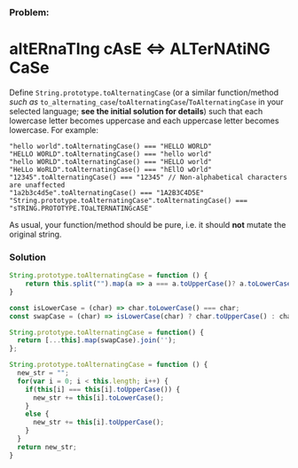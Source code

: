 ### Problem:
<h1 id="alternating-case--alternating-case">altERnaTIng cAsE &lt;=&gt; ALTerNAtiNG CaSe</h1>
<p>Define <code>String.prototype.toAlternatingCase</code> (or a similar function/method <em>such as</em> <code>to_alternating_case</code>/<code>toAlternatingCase</code>/<code>ToAlternatingCase</code> in your selected language; <strong>see the initial solution for details</strong>) such that each lowercase letter becomes uppercase and each uppercase letter becomes lowercase. For example:</p>
<pre><code class="language-javascript"><span class="hljs-string">&quot;hello world&quot;</span>.toAlternatingCase() === <span class="hljs-string">&quot;HELLO WORLD&quot;</span>
<span class="hljs-string">&quot;HELLO WORLD&quot;</span>.toAlternatingCase() === <span class="hljs-string">&quot;hello world&quot;</span>
<span class="hljs-string">&quot;hello WORLD&quot;</span>.toAlternatingCase() === <span class="hljs-string">&quot;HELLO world&quot;</span>
<span class="hljs-string">&quot;HeLLo WoRLD&quot;</span>.toAlternatingCase() === <span class="hljs-string">&quot;hEllO wOrld&quot;</span>
<span class="hljs-string">&quot;12345&quot;</span>.toAlternatingCase() === <span class="hljs-string">&quot;12345&quot;</span> <span class="hljs-comment">// Non-alphabetical characters are unaffected</span>
<span class="hljs-string">&quot;1a2b3c4d5e&quot;</span>.toAlternatingCase() === <span class="hljs-string">&quot;1A2B3C4D5E&quot;</span>
<span class="hljs-string">&quot;String.prototype.toAlternatingCase&quot;</span>.toAlternatingCase() === <span class="hljs-string">&quot;sTRING.PROTOTYPE.TOaLTERNATINGcASE&quot;</span></code></pre>
<pre style="display: none;"><code class="language-ruby">&quot;hello world&quot;.to_alternating_case() === &quot;HELLO WORLD&quot;
&quot;HELLO WORLD&quot;.to_alternating_case() === &quot;hello world&quot;
&quot;hello WORLD&quot;.to_alternating_case() === &quot;HELLO world&quot;
&quot;HeLLo WoRLD&quot;.to_alternating_case() === &quot;hEllO wOrld&quot;
&quot;12345&quot;.to_alternating_case() === &quot;12345&quot; // Non-alphabetical characters are unaffected
&quot;1a2b3c4d5e&quot;.to_alternating_case() === &quot;1A2B3C4D5E&quot;
&quot;String.prototype.toAlternatingCase&quot;.to_alternating_case() === &quot;sTRING.PROTOTYPE.TOaLTERNATINGcASE&quot;</code></pre>
<pre style="display: none;"><code class="language-crystal"><span class="hljs-string">&quot;hello world&quot;</span>.to_alternating_case() === <span class="hljs-string">&quot;HELLO WORLD&quot;</span>
<span class="hljs-string">&quot;HELLO WORLD&quot;</span>.to_alternating_case() === <span class="hljs-string">&quot;hello world&quot;</span>
<span class="hljs-string">&quot;hello WORLD&quot;</span>.to_alternating_case() === <span class="hljs-string">&quot;HELLO world&quot;</span>
<span class="hljs-string">&quot;HeLLo WoRLD&quot;</span>.to_alternating_case() === <span class="hljs-string">&quot;hEllO wOrld&quot;</span>
<span class="hljs-string">&quot;12345&quot;</span>.to_alternating_case() === <span class="hljs-string">&quot;12345&quot;</span> /<span class="hljs-regexp">/ Non-alphabetical characters are unaffected
&quot;1a2b3c4d5e&quot;.to_alternating_case() === &quot;1A2B3C4D5E&quot;
&quot;String.prototype.toAlternatingCase&quot;.to_alternating_case() === &quot;sTRING.PROTOTYPE.TOaLTERNATINGcASE&quot;</span></code></pre>
<pre style="display: none;"><code class="language-java">StringUtils.toAlternativeString(<span class="hljs-string">&quot;hello world&quot;</span>) == <span class="hljs-string">&quot;HELLO WORLD&quot;</span>
StringUtils.toAlternativeString(<span class="hljs-string">&quot;HELLO WORLD&quot;</span>) == <span class="hljs-string">&quot;hello world&quot;</span>
StringUtils.toAlternativeString(<span class="hljs-string">&quot;hello WORLD&quot;</span>) == <span class="hljs-string">&quot;HELLO world&quot;</span>
StringUtils.toAlternativeString(<span class="hljs-string">&quot;HeLLo WoRLD&quot;</span>) == <span class="hljs-string">&quot;hEllO wOrld&quot;</span>
StringUtils.toAlternativeString(<span class="hljs-string">&quot;12345&quot;</span>) == <span class="hljs-string">&quot;12345&quot;</span> <span class="hljs-comment">// Non-alphabetical characters are unaffected</span>
StringUtils.toAlternativeString(<span class="hljs-string">&quot;1a2b3c4d5e&quot;</span>) == <span class="hljs-string">&quot;1A2B3C4D5E&quot;</span>
StringUtils.toAlternativeString(<span class="hljs-string">&quot;StringUtils.toAlternatingCase&quot;</span>) == <span class="hljs-string">&quot;sTRINGuTILS.TOaLTERNATINGcASE&quot;</span></code></pre>
<pre style="display: none;"><code class="language-haskell"><span class="hljs-title">toAlternatingCase</span> <span class="hljs-string">&quot;hello world&quot;</span> `shouldBe` <span class="hljs-string">&quot;HELLO WORLD&quot;</span>
<span class="hljs-title">toAlternatingCase</span> <span class="hljs-string">&quot;HELLO WORLD&quot;</span> `shouldBe` <span class="hljs-string">&quot;hello world&quot;</span>
<span class="hljs-title">toAlternatingCase</span> <span class="hljs-string">&quot;hello WORLD&quot;</span> `shouldBe` <span class="hljs-string">&quot;HELLO world&quot;</span>
<span class="hljs-title">toAlternatingCase</span> <span class="hljs-string">&quot;HeLLo WoRLD&quot;</span> `shouldBe` <span class="hljs-string">&quot;hEllO wOrld&quot;</span>
<span class="hljs-title">toAlternatingCase</span> <span class="hljs-string">&quot;12345&quot;</span>       `shouldBe` <span class="hljs-string">&quot;12345&quot;</span>
<span class="hljs-title">toAlternatingCase</span> <span class="hljs-string">&quot;1a2b3c4d5e&quot;</span>  `shouldBe` <span class="hljs-string">&quot;1A2B3C4D5E&quot;</span></code></pre>
<pre style="display: none;"><code class="language-csharp"><span class="hljs-string">&quot;hello world&quot;</span>.ToAlternatingCase() == <span class="hljs-string">&quot;HELLO WORLD&quot;</span>
<span class="hljs-string">&quot;HELLO WORLD&quot;</span>.ToAlternatingCase() == <span class="hljs-string">&quot;hello world&quot;</span>
<span class="hljs-string">&quot;hello WORLD&quot;</span>.ToAlternatingCase() == <span class="hljs-string">&quot;HELLO world&quot;</span>
<span class="hljs-string">&quot;HeLLo WoRLD&quot;</span>.ToAlternatingCase() == <span class="hljs-string">&quot;hEllO wOrld&quot;</span>
<span class="hljs-string">&quot;12345&quot;</span>.ToAlternatingCase() == <span class="hljs-string">&quot;12345&quot;</span> <span class="hljs-comment">// Non-alphabetical characters are unaffected</span>
<span class="hljs-string">&quot;1a2b3c4d5e&quot;</span>.ToAlternatingCase() == <span class="hljs-string">&quot;1A2B3C4D5E&quot;</span>
<span class="hljs-string">&quot;String.ToAlternatingCase&quot;</span>.ToAlternatingCase() == <span class="hljs-string">&quot;sTRING.tOaLTERNATINGcASE&quot;</span></code></pre>
<pre style="display: none;"><code class="language-elixir">alter_case(<span class="hljs-string">&quot;hello world&quot;</span>) == <span class="hljs-string">&quot;HELLO WORLD&quot;</span>
alter_case(<span class="hljs-string">&quot;HELLO WORLD&quot;</span>) == <span class="hljs-string">&quot;hello world&quot;</span>
alter_case(<span class="hljs-string">&quot;hello WORLD&quot;</span>) == <span class="hljs-string">&quot;HELLO world&quot;</span>
alter_case(<span class="hljs-string">&quot;HeLLo WoRLD&quot;</span>) == <span class="hljs-string">&quot;hEllO wOrld&quot;</span>
alter_case(<span class="hljs-string">&quot;12345&quot;</span>) == <span class="hljs-string">&quot;12345&quot;</span> <span class="hljs-comment"># Non-alphabetical characters are unaffected</span>
alter_case(<span class="hljs-string">&quot;1a2b3c4d5e&quot;</span>) == <span class="hljs-string">&quot;1A2B3C4D5E&quot;</span>
alter_case(<span class="hljs-string">&quot;StringUtils.toAlternatingCase&quot;</span>) == <span class="hljs-string">&quot;sTRINGuTILS.TOaLTERNATINGcASE&quot;</span></code></pre>
<pre style="display: none;"><code class="language-c">to_alternating_case(<span class="hljs-string">&quot;hello world&quot;</span>); <span class="hljs-comment">// =&gt; &quot;HELLO WORLD&quot;</span>
to_alternating_case(<span class="hljs-string">&quot;HELLO WORLD&quot;</span>); <span class="hljs-comment">// =&gt; &quot;hello world&quot;</span>
to_alternating_case(<span class="hljs-string">&quot;hello WORLD&quot;</span>); <span class="hljs-comment">// =&gt; &quot;HELLO world&quot;</span>
to_alternating_case(<span class="hljs-string">&quot;HeLLo WoRLD&quot;</span>); <span class="hljs-comment">// =&gt; &quot;hEllO wOrld&quot;</span>
to_alternating_case(<span class="hljs-string">&quot;12345&quot;</span>); <span class="hljs-comment">// =&gt; &quot;12345&quot; (Non-alphabetical characters are unaffected)</span>
to_alternating_case(<span class="hljs-string">&quot;1a2b3c4d5e&quot;</span>); <span class="hljs-comment">// =&gt; &quot;1A2B3C4D5E&quot;</span>
to_alternating_case(<span class="hljs-string">&quot;String.prototype.toAlternatingCase&quot;</span>); <span class="hljs-comment">// =&gt; &quot;sTRING.PROTOTYPE.TOaLTERNATINGcASE&quot;</span></code></pre>
<pre style="display: none;"><code class="language-C++"><span class="hljs-built_in">string</span> source = <span class="hljs-string">&quot;HeLLo WoRLD&quot;</span>;
<span class="hljs-built_in">string</span> upperCase = to_alternating_case(source);
<span class="hljs-built_in">cout</span> &lt;&lt; upperCase &lt;&lt; <span class="hljs-built_in">endl</span>; <span class="hljs-comment">// outputs: hEllO wOrld</span></code></pre>
<pre style="display: none;"><code class="language-typescript">toAlternatingCase(<span class="hljs-string">&quot;hello world&quot;</span>) === <span class="hljs-string">&quot;HELLO WORLD&quot;</span>
toAlternatingCase(<span class="hljs-string">&quot;HELLO WORLD&quot;</span>) === <span class="hljs-string">&quot;hello world&quot;</span>
toAlternatingCase(<span class="hljs-string">&quot;hello WORLD&quot;</span>) === <span class="hljs-string">&quot;HELLO world&quot;</span>
toAlternatingCase(<span class="hljs-string">&quot;HeLLo WoRLD&quot;</span>) === <span class="hljs-string">&quot;hEllO wOrld&quot;</span>
toAlternatingCase(<span class="hljs-string">&quot;12345&quot;</span>) === <span class="hljs-string">&quot;12345&quot;</span> <span class="hljs-comment">// Non-alphabetical characters are unaffected</span>
toAlternatingCase(<span class="hljs-string">&quot;1a2b3c4d5e&quot;</span>) === <span class="hljs-string">&quot;1A2B3C4D5E&quot;</span>
toAlternatingCase(<span class="hljs-string">&quot;String.prototype.toAlternatingCase&quot;</span>) === <span class="hljs-string">&quot;sTRING.PROTOTYPE.TOaLTERNATINGcASE&quot;</span></code></pre>
<p>As usual, your function/method should be pure, i.e. it should <strong>not</strong> mutate the original string.</p>

### Solution
```javascript
String.prototype.toAlternatingCase = function () {
    return this.split("").map(a => a === a.toUpperCase()? a.toLowerCase(): a.toUpperCase()).join('')
}
```

```javascript
const isLowerCase = (char) => char.toLowerCase() === char;
const swapCase = (char) => isLowerCase(char) ? char.toUpperCase() : char.toLowerCase();

String.prototype.toAlternatingCase = function() {
  return [...this].map(swapCase).join('');
};
```

```javascript
String.prototype.toAlternatingCase = function () {
  new_str = "";
  for(var i = 0; i < this.length; i++) {
    if(this[i] === this[i].toUpperCase()) {
      new_str += this[i].toLowerCase();
    }
    else {
      new_str += this[i].toUpperCase();
    }
  }
  return new_str;
}
```
